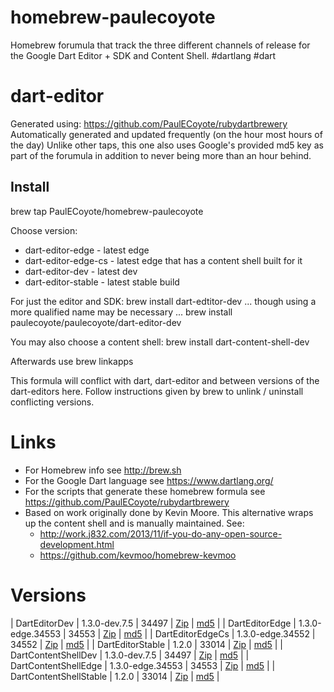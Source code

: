 homebrew-paulecoyote
====================

Homebrew forumula that track the three different channels of release for the Google Dart Editor + SDK and Content Shell.  #dartlang #dart

dart-editor
===========

Generated using: https://github.com/PaulECoyote/rubydartbrewery
Automatically generated and updated frequently (on the hour most hours of the day)
Unlike other taps, this one also uses Google's provided md5 key as part of the forumula in addition to never being more than an hour behind.

Install
-------
brew tap PaulECoyote/homebrew-paulecoyote

Choose version:
* dart-editor-edge - latest edge
* dart-editor-edge-cs - latest edge that has a content shell built for it
* dart-editor-dev - latest dev
* dart-editor-stable - latest stable build

For just the editor and SDK:
brew install dart-edtitor-dev
... though using a more qualified name may be necessary ...
brew install paulecoyote/paulecoyote/dart-editor-dev

You may also choose a content shell:
brew install dart-content-shell-dev

Afterwards use 
brew linkapps

This formula will conflict with dart, dart-editor and between versions of the dart-editors here.  Follow instructions given by brew to unlink / uninstall conflicting versions.

Links
=====
* For Homebrew info see http://brew.sh
* For the Google Dart language see https://www.dartlang.org/
* For the scripts that generate these homebrew formula see https://github.com/PaulECoyote/rubydartbrewery
* Based on work originally done by Kevin Moore. This alternative wraps up the content shell and is manually maintained.  See: 
    * http://work.j832.com/2013/11/if-you-do-any-open-source-development.html
    * https://github.com/kevmoo/homebrew-kevmoo

Versions
========
| DartEditorDev | 1.3.0-dev.7.5 | 34497 | [Zip](http://gsdview.appspot.com/dart-archive/channels/dev/release/34497/editor/darteditor-macos-x64.zip) | [md5](http://gsdview.appspot.com/dart-archive/channels/dev/release/34497/editor/darteditor-macos-x64.zip.md5sum) |
| DartEditorEdge | 1.3.0-edge.34553 | 34553 | [Zip](http://gsdview.appspot.com/dart-archive/channels/be/raw/34553/editor/darteditor-macos-x64.zip) | [md5](http://gsdview.appspot.com/dart-archive/channels/be/raw/34553/editor/darteditor-macos-x64.zip.md5sum) |
| DartEditorEdgeCs | 1.3.0-edge.34552 | 34552 | [Zip](http://gsdview.appspot.com/dart-archive/channels/be/raw/34552/editor/darteditor-macos-x64.zip) | [md5](http://gsdview.appspot.com/dart-archive/channels/be/raw/34552/editor/darteditor-macos-x64.zip.md5sum) |
| DartEditorStable | 1.2.0 | 33014 | [Zip](http://gsdview.appspot.com/dart-archive/channels/stable/release/33014/editor/darteditor-macos-x64.zip) | [md5](http://gsdview.appspot.com/dart-archive/channels/stable/release/33014/editor/darteditor-macos-x64.zip.md5sum) |
| DartContentShellDev | 1.3.0-dev.7.5 | 34497 | [Zip](http://gsdview.appspot.com/dart-archive/channels/dev/release/34497/dartium/content_shell-macos-ia32-release.zip) | [md5](http://gsdview.appspot.com/dart-archive/channels/dev/release/34497/dartium/content_shell-macos-ia32-release.zip.md5sum) |
| DartContentShellEdge | 1.3.0-edge.34553 | 34553 | [Zip](http://gsdview.appspot.com/dart-archive/channels/be/raw/34553/dartium/content_shell-macos-ia32-release.zip) | [md5](http://gsdview.appspot.com/dart-archive/channels/be/raw/34553/dartium/content_shell-macos-ia32-release.zip.md5sum) |
| DartContentShellStable | 1.2.0 | 33014 | [Zip](http://gsdview.appspot.com/dart-archive/channels/stable/release/33014/dartium/content_shell-macos-ia32-release.zip) | [md5](http://gsdview.appspot.com/dart-archive/channels/stable/release/33014/dartium/content_shell-macos-ia32-release.zip.md5sum) |

